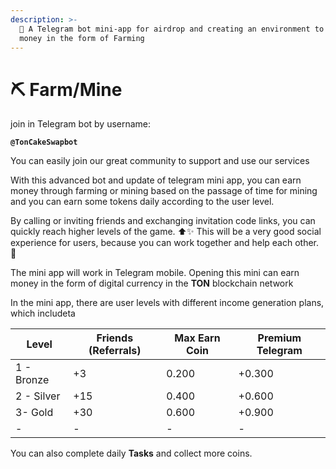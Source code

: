 ```yaml
---
description: >-
  🚀 A Telegram bot mini-app for airdrop and creating an environment to earn
  money in the form of Farming
---
```


# ⛏️ Farm/Mine

join in Telegram bot by username:

<pre><code><strong>@TonCakeSwapbot
</strong></code></pre>

You can easily join our great community to support and use our services

With this advanced bot and update of telegram mini app, you can earn money through farming or mining based on the passage of time for mining and you can earn some tokens daily according to the user level.

By calling or inviting friends and exchanging invitation code links, you can quickly reach higher levels of the game. ⬆️✨ This will be a very good social experience for users, because you can work together and help each other. 🤝

The mini app will work in Telegram mobile. Opening this mini can earn money in the form of digital currency in the **TON** blockchain network

In the mini app, there are user levels with different income generation plans, which includeta

| Level      | Friends (Referrals) | Max Earn Coin | Premium Telegram |
| ---------- | ------------------- | ------------- | ---------------- |
| 1 - Bronze | +3                  | 0.200         | +0.300           |
| 2 - Silver | +15                 | 0.400         | +0.600           |
| 3- Gold    | +30                 | 0.600         | +0.900           |
| -          | -                   | -             | -                |

You can also complete daily **Tasks** and collect more coins.


